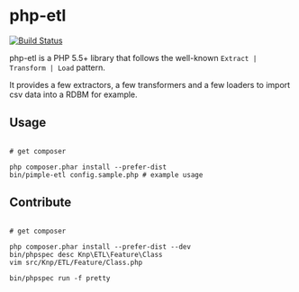 php-etl
=======

[![Build Status](https://travis-ci.org/docteurklein/php-etl.png?branch=master)](https://travis-ci.org/docteurklein/php-etl)

php-etl is a PHP 5.5+ library that follows the well-known `Extract | Transform | Load` pattern.

It provides a few extractors, a few transformers and a few loaders to import csv data into a RDBM for example.

## Usage

``` shell

# get composer

php composer.phar install --prefer-dist
bin/pimple-etl config.sample.php # example usage

```

## Contribute

``` shell

# get composer

php composer.phar install --prefer-dist --dev
bin/phpspec desc Knp\ETL\Feature\Class
vim src/Knp/ETL/Feature/Class.php

bin/phpspec run -f pretty

```
